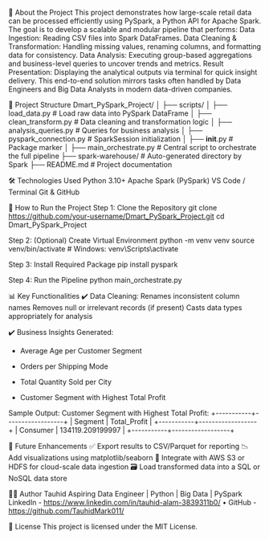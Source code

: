 📖 About the Project
This project demonstrates how large-scale retail data can be processed efficiently using PySpark, a Python API for Apache Spark. The goal is to develop a scalable and modular pipeline that performs:
Data Ingestion: Reading CSV files into Spark DataFrames.
Data Cleaning & Transformation: Handling missing values, renaming columns, and formatting data for consistency.
Data Analysis: Executing group-based aggregations and business-level queries to uncover trends and metrics.
Result Presentation: Displaying the analytical outputs via terminal for quick insight delivery.
This end-to-end solution mirrors tasks often handled by Data Engineers and Big Data Analysts in modern data-driven companies.

📂 Project Structure
Dmart_PySpark_Project/
│
├── scripts/
│   ├── load_data.py              # Load raw data into PySpark DataFrame
│   ├── clean_transform.py        # Data cleaning and transformation logic
│   ├── analysis_queries.py       # Queries for business analysis
│   ├── pyspark_connection.py     # SparkSession initialization
│   ├── __init__.py               # Package marker
│
├── main_orchestrate.py           # Central script to orchestrate the full pipeline
├── spark-warehouse/              # Auto-generated directory by Spark
├── README.md                     # Project documentation

🛠️ Technologies Used
Python 3.10+
Apache Spark (PySpark)
VS Code / Terminal
Git & GitHub

🚀 How to Run the Project
Step 1: Clone the Repository
git clone https://github.com/your-username/Dmart_PySpark_Project.git
cd Dmart_PySpark_Project

Step 2: (Optional) Create Virtual Environment
python -m venv venv
source venv/bin/activate  # Windows: venv\Scripts\activate

Step 3: Install Required Package
pip install pyspark

Step 4: Run the Pipeline
python main_orchestrate.py

📊 Key Functionalities
✔️ Data Cleaning:
Renames inconsistent column names
Removes null or irrelevant records (if present)
Casts data types appropriately for analysis

✔️ Business Insights Generated:
* Average Age per Customer Segment

* Orders per Shipping Mode

* Total Quantity Sold per City

* Customer Segment with Highest Total Profit

 Sample Output:
Customer Segment with Highest Total Profit:
+-----------+------------------+
| Segment   |   Total_Profit   |
+-----------+------------------+
| Consumer  | 134119.209199997 |
+-----------+------------------+

📌 Future Enhancements
✅ Export results to CSV/Parquet for reporting
📉 Add visualizations using matplotlib/seaborn
🔗 Integrate with AWS S3 or HDFS for cloud-scale data ingestion
🗃️ Load transformed data into a SQL or NoSQL data store

👨‍💻 Author
Tauhid
Aspiring Data Engineer | Python | Big Data | PySpark
LinkedIn - https://www.linkedin.com/in/tauhid-alam-3839311b0/ • GitHub - https://github.com/TauhidMark011/

📄 License
This project is licensed under the MIT License.
